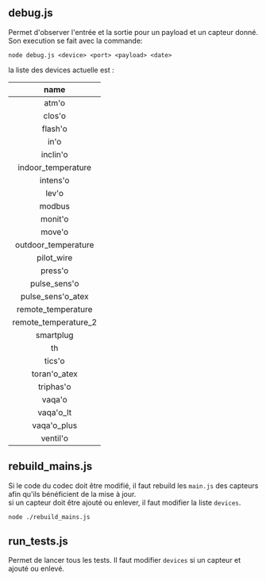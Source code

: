 ## debug.js

<p>Permet d'observer l'entrée et la sortie pour un payload et un capteur donné. Son execution se fait avec la commande:</p>

    node debug.js <device> <port> <payload> <date>

<p>la liste des devices actuelle est :</p>

|         name         |
|:--------------------:|
|        atm'o         |
|        clos'o        |
|       flash'o        |
|         in'o         |
|       inclin'o       |
|  indoor_temperature  |
|       intens'o       |
|        lev'o         |
|        modbus        |
|       monit'o        |
|        move'o        |
| outdoor_temperature  |
|      pilot_wire      |
|       press'o        |
|     pulse_sens'o     |
|  pulse_sens'o_atex   |
|  remote_temperature  |
| remote_temperature_2 |
|      smartplug       |
|          th          |
|        tics'o        |
|     toran'o_atex     |
|      triphas'o       |
|        vaqa'o        |
|      vaqa'o_lt       |
|     vaqa'o_plus      |
|       ventil'o       |

## rebuild_mains.js

<p>Si le code du codec doit être modifié, il faut rebuild les <code>main.js</code> des capteurs afin qu'ils bénéficient de la mise à jour.<br>
si un capteur doit être ajouté ou enlever, il faut modifier la liste <code>devices</code>.</p>

    node ./rebuild_mains.js

## run_tests.js

<p>Permet de lancer tous les tests. Il faut modifier <code>devices</code> si un capteur et ajouté ou enlevé.</p>